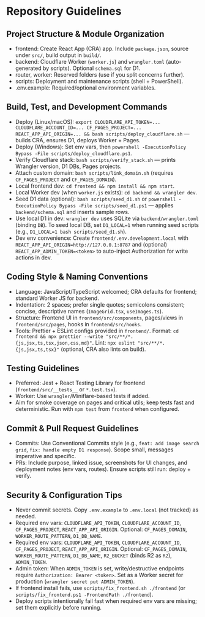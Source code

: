 # Repository Guidelines

## Project Structure & Module Organization
- frontend: Create React App (CRA) app. Include `package.json`, source under `src/`, build output in `build/`.
- backend: Cloudflare Worker (`worker.js`) and `wrangler.toml` (auto-generated by scripts). Optional `schema.sql` for D1.
- router, worker: Reserved folders (use if you split concerns further).
- scripts: Deployment and maintenance scripts (shell + PowerShell).
- .env.example: Required/optional environment variables.

## Build, Test, and Development Commands
- Deploy (Linux/macOS): `export CLOUDFLARE_API_TOKEN=... CLOUDFLARE_ACCOUNT_ID=... CF_PAGES_PROJECT=... REACT_APP_API_ORIGIN=... && bash scripts/deploy_cloudflare.sh` — builds CRA, ensures D1, deploys Worker + Pages.
- Deploy (Windows): Set env vars, then `powershell -ExecutionPolicy Bypass -File scripts/deploy_cloudflare.ps1`.
- Verify Cloudflare stack: `bash scripts/verify_stack.sh` — prints Wrangler version, D1 DBs, Pages projects.
- Attach custom domain: `bash scripts/link_domain.sh` (requires `CF_PAGES_PROJECT` and `CF_PAGES_DOMAIN`).
- Local frontend dev: `cd frontend && npm install && npm start`.
- Local Worker dev (when `worker.js` exists): `cd backend && wrangler dev`.
- Seed D1 data (optional): `bash scripts/seed_d1.sh` or `powershell -ExecutionPolicy Bypass -File scripts/seed_d1.ps1` — applies `backend/schema.sql` and inserts sample rows.
 - Use local D1 in dev: `wrangler dev` uses SQLite via `backend/wrangler.toml` (binding `DB`). To seed local DB, set `D1_LOCAL=1` when running seed scripts (e.g., `D1_LOCAL=1 bash scripts/seed_d1.sh`).
 - Dev env convenience: Create `frontend/.env.development.local` with `REACT_APP_API_ORIGIN=http://127.0.0.1:8787` and (optional) `REACT_APP_ADMIN_TOKEN=<token>` to auto-inject Authorization for write actions in dev.

## Coding Style & Naming Conventions
- Language: JavaScript/TypeScript welcomed; CRA defaults for frontend; standard Worker JS for backend.
- Indentation: 2 spaces; prefer single quotes; semicolons consistent; concise, descriptive names (`ImageGrid.tsx`, `useImages.ts`).
- Structure: Frontend UI in `frontend/src/components`, pages/views in `frontend/src/pages`, hooks in `frontend/src/hooks`.
- Tools: Prettier + ESLint configs provided in `frontend/`. Format: `cd frontend && npx prettier --write "src/**/*.{js,jsx,ts,tsx,json,css,md}"`. Lint: `npx eslint "src/**/*.{js,jsx,ts,tsx}"` (optional, CRA also lints on build).

## Testing Guidelines
- Preferred: Jest + React Testing Library for frontend (`frontend/src/__tests__` or `*.test.tsx`).
- Worker: Use `wrangler`/Miniflare-based tests if added.
- Aim for smoke coverage on pages and critical utils; keep tests fast and deterministic. Run with `npm test` from `frontend` when configured.

## Commit & Pull Request Guidelines
- Commits: Use Conventional Commits style (e.g., `feat: add image search grid`, `fix: handle empty D1 response`). Scope small, messages imperative and specific.
- PRs: Include purpose, linked issue, screenshots for UI changes, and deployment notes (env vars, routes). Ensure scripts still run: deploy + verify.

## Security & Configuration Tips
- Never commit secrets. Copy `.env.example` to `.env.local` (not tracked) as needed.
- Required env vars: `CLOUDFLARE_API_TOKEN`, `CLOUDFLARE_ACCOUNT_ID`, `CF_PAGES_PROJECT`, `REACT_APP_API_ORIGIN`. Optional: `CF_PAGES_DOMAIN`, `WORKER_ROUTE_PATTERN`, `D1_DB_NAME`.
 - Required env vars: `CLOUDFLARE_API_TOKEN`, `CLOUDFLARE_ACCOUNT_ID`, `CF_PAGES_PROJECT`, `REACT_APP_API_ORIGIN`. Optional: `CF_PAGES_DOMAIN`, `WORKER_ROUTE_PATTERN`, `D1_DB_NAME`, `R2_BUCKET` (binds R2 as `R2`), `ADMIN_TOKEN`.
 - Admin token: When `ADMIN_TOKEN` is set, write/destructive endpoints require `Authorization: Bearer <token>`. Set as a Worker secret for production (`wrangler secret put ADMIN_TOKEN`).
- If frontend install fails, use `scripts/fix_frontend.sh ./frontend` (or `scripts/fix_frontend.ps1 -FrontendPath ./frontend`).
 - Deploy scripts intentionally fail fast when required env vars are missing; set them explicitly before running.
